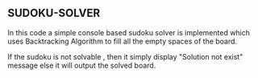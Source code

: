 SUDOKU-SOLVER
-------------
In this code a simple console based sudoku solver is implemented
which uses Backtracking Algorithm to fill all the empty spaces of the 
board.

If the sudoku is not solvable , then it simply display "Solution not exist"
message 
else
it will output the solved board.
